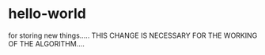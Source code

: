 # hello-world
for storing new things.....
THIS CHANGE IS NECESSARY 
FOR THE WORKING OF THE ALGORITHM....
